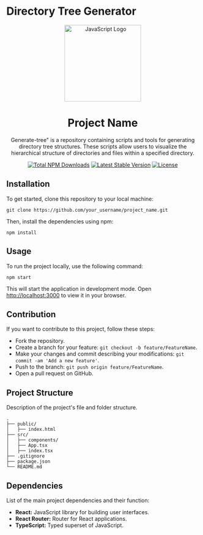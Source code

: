# Directory Tree Generator


<div align="center">
  <a href="https://javascript.info" target="_blank"><img src="https://img.icons8.com/color/452/javascript--v1.png" width="200" alt="JavaScript Logo"></a>
  <h1>Project Name</h1>
  <p>Generate-tree" is a repository containing scripts and tools for generating directory tree structures. These scripts allow users to visualize the hierarchical structure of directories and files within a specified directory.</p>
</div>


<p align="center">
  <a href="https://www.npmjs.com/package/react"><img src="https://img.shields.io/npm/dt/react" alt="Total NPM Downloads"></a>
  <a href="https://www.npmjs.com/package/react"><img src="https://img.shields.io/npm/v/react" alt="Latest Stable Version"></a>
  <a href="https://www.npmjs.com/package/react"><img src="https://img.shields.io/npm/l/react" alt="License"></a>
</p>

<h2 id="installation">Installation</h2>
<p>To get started, clone this repository to your local machine:</p>
<pre><code class="language-bash">git clone https://github.com/your_username/project_name.git
</code></pre>
<p>Then, install the dependencies using npm:</p>
<pre><code class="language-bash">npm install
</code></pre>
<h2 id="usage">Usage</h2>
<p>To run the project locally, use the following command:</p>
<pre><code class="language-bash">npm start
</code></pre>
<p>This will start the application in development mode. Open <a href="http://localhost:3000">http://localhost:3000</a> to view it in your browser.</p>
<h2 id="contribution">Contribution</h2>
<p>If you want to contribute to this project, follow these steps:</p>
<ul>
<li>Fork the repository.</li>
<li>Create a branch for your feature: <code>git checkout -b feature/FeatureName</code>.</li>
<li>Make your changes and commit describing your modifications: <code>git commit -am &#39;Add a new feature&#39;</code>.</li>
<li>Push to the branch: <code>git push origin feature/FeatureName</code>.</li>
<li>Open a pull request on GitHub.</li>
</ul>
<h2 id="project-structure">Project Structure</h2>
<p>Description of the project&#39;s file and folder structure.</p>
<pre><code class="language-java">.
├── public/
│   ├── index.html
├── src/
│   ├── components/
│   ├── App.tsx
│   ├── index.tsx
├── .gitignore
├── package.json
└── README.md
</code></pre>
<h2 id="dependencies">Dependencies</h2>
<p>List of the main project dependencies and their function:</p>
<ul>
<li><strong>React:</strong> JavaScript library for building user interfaces.</li>
<li><strong>React Router:</strong> Router for React applications.</li>
<li><strong>TypeScript:</strong> Typed superset of JavaScript.</li>
</ul>
